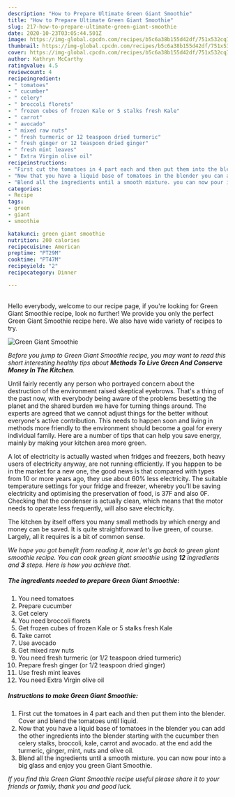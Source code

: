 ```yaml
---
description: "How to Prepare Ultimate Green Giant Smoothie"
title: "How to Prepare Ultimate Green Giant Smoothie"
slug: 217-how-to-prepare-ultimate-green-giant-smoothie
date: 2020-10-23T03:05:44.501Z
image: https://img-global.cpcdn.com/recipes/b5c6a38b155d42df/751x532cq70/green-giant-smoothie-recipe-main-photo.jpg
thumbnail: https://img-global.cpcdn.com/recipes/b5c6a38b155d42df/751x532cq70/green-giant-smoothie-recipe-main-photo.jpg
cover: https://img-global.cpcdn.com/recipes/b5c6a38b155d42df/751x532cq70/green-giant-smoothie-recipe-main-photo.jpg
author: Kathryn McCarthy
ratingvalue: 4.5
reviewcount: 4
recipeingredient:
- " tomatoes"
- " cucumber"
- " celery"
- " broccoli florets"
- " frozen cubes of frozen Kale or 5 stalks fresh Kale"
- " carrot"
- " avocado"
- " mixed raw nuts"
- " fresh turmeric or 12 teaspoon dried turmeric"
- " fresh ginger or 12 teaspoon dried ginger"
- " fresh mint leaves"
- " Extra Virgin olive oil"
recipeinstructions:
- "First cut the tomatoes in 4 part each and then put them into the blender. Cover and blend the tomatoes until liquid."
- "Now that you have a liquid base of tomatoes in the blender you can add the other ingredients into the blender starting with the cucumber then celery stalks, broccoli, kale, carrot and avocado. at the end add the turmeric, ginger, mint, nuts and olive oil."
- "Blend all the ingredients until a smooth mixture. you can now pour into a big glass and enjoy you green Giant Smoothie."
categories:
- Recipe
tags:
- green
- giant
- smoothie

katakunci: green giant smoothie 
nutrition: 200 calories
recipecuisine: American
preptime: "PT29M"
cooktime: "PT47M"
recipeyield: "2"
recipecategory: Dinner

---
```

<br>
Hello everybody, welcome to our recipe page, if you're looking for Green Giant Smoothie recipe, look no further! We provide you only the perfect Green Giant Smoothie recipe here. We also have wide variety of recipes to try.
<br>


![Green Giant Smoothie](https://img-global.cpcdn.com/recipes/b5c6a38b155d42df/751x532cq70/green-giant-smoothie-recipe-main-photo.jpg)

<i>Before you jump to Green Giant Smoothie recipe, you may want to read this short interesting healthy tips about 
<strong>Methods To Live Green And Conserve Money In The Kitchen</strong>.</i>
</br>

Until fairly recently any person who portrayed concern about the destruction of the environment raised skeptical eyebrows. That's a thing of the past now, with everybody being aware of the problems besetting the planet and the shared burden we have for turning things around. The experts are agreed that we cannot adjust things for the better without everyone's active contribution. This needs to happen soon and living in methods more friendly to the environment should become a goal for every individual family. Here are a number of tips that can help you save energy, mainly by making your kitchen area more green.

A lot of electricity is actually wasted when fridges and freezers, both heavy users of electricity anyway, are not running efficiently. If you happen to be in the market for a new one, the good news is that compared with types from 10 or more years ago, they use about 60% less electricity. The suitable temperature settings for your fridge and freezer, whereby you'll be saving electricity and optimising the preservation of food, is 37F and also 0F. Checking that the condenser is actually clean, which means that the motor needs to operate less frequently, will also save electricity.

The kitchen by itself offers you many small methods by which energy and money can be saved. It is quite straightforward to live green, of course. Largely, all it requires is a bit of common sense.


<i>We hope you got benefit from reading it, now let's go back to green giant smoothie recipe. You can cook green giant smoothie using <strong>12</strong> ingredients and <strong>3</strong> steps. Here is how you achieve that.
</i>

##### The ingredients needed to prepare Green Giant Smoothie:

1. You need  tomatoes
1. Prepare  cucumber
1. Get  celery
1. You need  broccoli florets
1. Get  frozen cubes of frozen Kale or 5 stalks fresh Kale
1. Take  carrot
1. Use  avocado
1. Get  mixed raw nuts
1. You need  fresh turmeric (or 1/2 teaspoon dried turmeric)
1. Prepare  fresh ginger (or 1/2 teaspoon dried ginger)
1. Use  fresh mint leaves
1. You need  Extra Virgin olive oil


##### Instructions to make Green Giant Smoothie:

1. First cut the tomatoes in 4 part each and then put them into the blender. Cover and blend the tomatoes until liquid.
1. Now that you have a liquid base of tomatoes in the blender you can add the other ingredients into the blender starting with the cucumber then celery stalks, broccoli, kale, carrot and avocado. at the end add the turmeric, ginger, mint, nuts and olive oil.
1. Blend all the ingredients until a smooth mixture. you can now pour into a big glass and enjoy you green Giant Smoothie.


<i>If you find this Green Giant Smoothie recipe useful please share it to your friends or family, thank you and good luck.</i>
